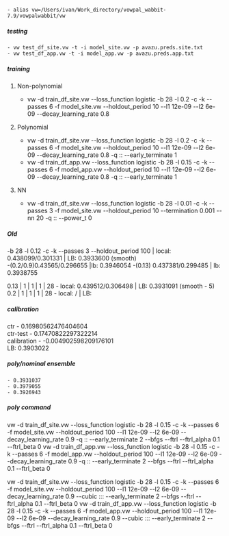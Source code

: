 	- alias vw=/Users/ivan/Work_directory/vowpal_wabbit-7.9/vowpalwabbit/vw

##### testing
	- vw test_df_site.vw -t -i model_site.vw -p avazu.preds.site.txt 
	- vw test_df_app.vw -t -i model_app.vw -p avazu.preds.app.txt

##### training
1. Non-polynomial
	- vw -d train_df_site.vw --loss_function logistic -b 28 -l 0.2 -c -k --passes 6 -f model_site.vw --holdout_period 10 --l1 12e-09 --l2 6e-09 --decay_learning_rate 0.8

2. Polynomial
	- vw -d train_df_site.vw --loss_function logistic -b 28 -l 0.2 -c -k --passes 6 -f model_site.vw --holdout_period 10 --l1 12e-09 --l2 6e-09 --decay_learning_rate 0.8 -q :: --early_terminate 1
	- vw -d train_df_app.vw --loss_function logistic -b 28 -l 0.15 -c -k --passes 6 -f model_app.vw --holdout_period 10 --l1 12e-09 --l2 6e-09 --decay_learning_rate 0.8 -q :: --early_terminate 1

3. NN
	- vw -d train_df_site.vw --loss_function logistic -b 28 -l 0.01 -c -k --passes 3 -f model_site.vw --holdout_period 10 --termination 0.001 --nn 20 -q :: --power_t 0

##### Old
-b 28 -l 0.12 -c -k --passes 3 --holdout_period 100 | local: 0.438099/0.301331 | LB: 0.3933600 (smooth)<br>
	-(0.2/0.9)0.43565/0.296655 |lb: 0.3946054
	-(0.13) 0.437381/0.299485 | lb: 0.3938755


0.13 | 1 | 1 | 1 | 28 - local: 0.439512/0.306498 | LB: 0.3931091 (smooth - 5)<br>
0.2 | 1 | 1 | 1 | 28 - local: / | LB: <br>

##### calibration
ctr - 0.16980562476404604 <br>
ctr-test - 0.17470822297322214 <br>
calibration - -0.004902598209176101 <br>
LB: 0.3903022

##### poly/nominal ensemble
	- 0.3931037
	- 0.3979055
	- 0.3926943

##### poly command
vw -d train_df_site.vw --loss_function logistic -b 28 -l 0.15 -c -k --passes 6 -f model_site.vw --holdout_period 100 --l1 12e-09 --l2 6e-09 --decay_learning_rate 0.9 -q :: --early_terminate 2 --bfgs --ftrl --ftrl_alpha 0.1 --ftrl_beta 0
vw -d train_df_app.vw --loss_function logistic -b 28 -l 0.15 -c -k --passes 6 -f model_app.vw --holdout_period 100 --l1 12e-09 --l2 6e-09 --decay_learning_rate 0.9 -q :: --early_terminate 2 --bfgs --ftrl --ftrl_alpha 0.1 --ftrl_beta 0

vw -d train_df_site.vw --loss_function logistic -b 28 -l 0.15 -c -k --passes 6 -f model_site.vw --holdout_period 100 --l1 12e-09 --l2 6e-09 --decay_learning_rate 0.9 --cubic ::: --early_terminate 2 --bfgs --ftrl --ftrl_alpha 0.1 --ftrl_beta 0
vw -d train_df_app.vw --loss_function logistic -b 28 -l 0.15 -c -k --passes 6 -f model_app.vw --holdout_period 100 --l1 12e-09 --l2 6e-09 --decay_learning_rate 0.9 --cubic ::: --early_terminate 2 --bfgs --ftrl --ftrl_alpha 0.1 --ftrl_beta 0
